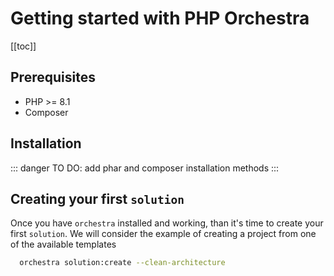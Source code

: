 # Getting started with PHP Orchestra
[[toc]]
## Prerequisites
- PHP >= 8.1
- Composer 

## Installation
::: danger
TO DO: add phar and composer installation methods
:::

## Creating your first `solution`
Once you have `orchestra` installed and working, than it's time to create your first `solution`. We will consider the example of creating a project from one of the available templates

```BASH
  orchestra solution:create --clean-architecture
```